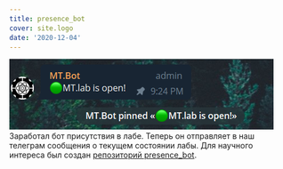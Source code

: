 ```yaml
---
title: presence_bot
cover: site.logo
date: '2020-12-04'
---
```

![демонстрация работы бота](/assets/images/presence_bot.png)
Заработал бот присутствия в лабе. Теперь он отправляет в наш телеграм сообщения о текущем состоянии лабы.
Для научного интереса был создан [репозиторий presence_bot](https://github.com/mt-lab/presence_bot).
